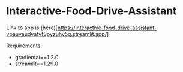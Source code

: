 # Interactive-Food-Drive-Assistant

Link to app is (here)[https://interactive-food-drive-assistant-vbauvaudvatvf3pyzuhv5q.streamlit.app/]

Requirements:
*  gradientai==1.2.0
*  streamlit==1.29.0
